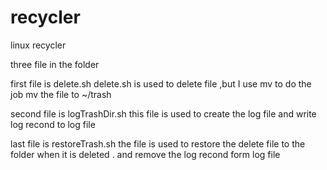 # recycler
linux recycler 

three file in the folder

first file is delete.sh
  delete.sh is used to delete file ,but I use mv to do the job  mv the file to ~/trash
  
second file is logTrashDir.sh
  this file is used to create the log file and write log recond to log file

last file is restoreTrash.sh
  the file is used to restore the delete file to the folder when it is deleted . and remove the log recond form log file 
